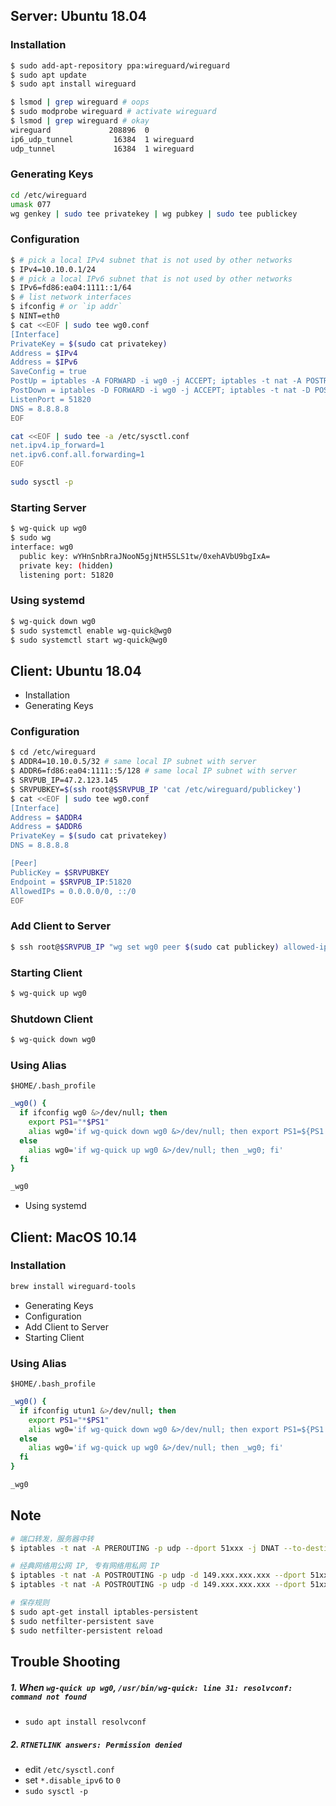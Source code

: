 ## Server: Ubuntu 18.04

### Installation

```bash
$ sudo add-apt-repository ppa:wireguard/wireguard
$ sudo apt update
$ sudo apt install wireguard

$ lsmod | grep wireguard # oops
$ sudo modprobe wireguard # activate wireguard
$ lsmod | grep wireguard # okay
wireguard             208896  0
ip6_udp_tunnel         16384  1 wireguard
udp_tunnel             16384  1 wireguard
```

### Generating Keys

```bash
cd /etc/wireguard
umask 077
wg genkey | sudo tee privatekey | wg pubkey | sudo tee publickey
```

### Configuration

```bash
$ # pick a local IPv4 subnet that is not used by other networks
$ IPv4=10.10.0.1/24
$ # pick a local IPv6 subnet that is not used by other networks
$ IPv6=fd86:ea04:1111::1/64
$ # list network interfaces
$ ifconfig # or `ip addr`
$ NINT=eth0
$ cat <<EOF | sudo tee wg0.conf
[Interface]
PrivateKey = $(sudo cat privatekey)
Address = $IPv4
Address = $IPv6
SaveConfig = true
PostUp = iptables -A FORWARD -i wg0 -j ACCEPT; iptables -t nat -A POSTROUTING -o $NINT -j MASQUERADE; ip6tables -A FORWARD -i wg0 -j ACCEPT; ip6tables -t nat -A POSTROUTING -o $NINT -j MASQUERADE
PostDown = iptables -D FORWARD -i wg0 -j ACCEPT; iptables -t nat -D POSTROUTING -o $NINT -j MASQUERADE; ip6tables -D FORWARD -i wg0 -j ACCEPT; ip6tables -t nat -D POSTROUTING -o $NINT -j MASQUERADE
ListenPort = 51820
DNS = 8.8.8.8
EOF

cat <<EOF | sudo tee -a /etc/sysctl.conf
net.ipv4.ip_forward=1
net.ipv6.conf.all.forwarding=1
EOF

sudo sysctl -p
```

### Starting Server

```bash
$ wg-quick up wg0
$ sudo wg
interface: wg0
  public key: wYHnSnbRraJNooN5gjNtH5SLS1tw/0xehAVbU9bgIxA=
  private key: (hidden)
  listening port: 51820
```

### Using systemd

```bash
$ wg-quick down wg0
$ sudo systemctl enable wg-quick@wg0
$ sudo systemctl start wg-quick@wg0
```

## Client: Ubuntu 18.04

- Installation
- Generating Keys

### Configuration

```bash
$ cd /etc/wireguard
$ ADDR4=10.10.0.5/32 # same local IP subnet with server
$ ADDR6=fd86:ea04:1111::5/128 # same local IP subnet with server
$ SRVPUB_IP=47.2.123.145
$ SRVPUBKEY=$(ssh root@$SRVPUB_IP 'cat /etc/wireguard/publickey')
$ cat <<EOF | sudo tee wg0.conf
[Interface]
Address = $ADDR4
Address = $ADDR6
PrivateKey = $(sudo cat privatekey)
DNS = 8.8.8.8

[Peer]
PublicKey = $SRVPUBKEY
Endpoint = $SRVPUB_IP:51820
AllowedIPs = 0.0.0.0/0, ::/0
EOF
```

### Add Client to Server

```bash
$ ssh root@$SRVPUB_IP "wg set wg0 peer $(sudo cat publickey) allowed-ips $ADDR4,$ADDR6"
```

### Starting Client

```bash
$ wg-quick up wg0
```

### Shutdown Client

```bash
$ wg-quick down wg0
```

### Using Alias

`$HOME/.bash_profile`

```bash
_wg0() {
  if ifconfig wg0 &>/dev/null; then
    export PS1="*$PS1"
    alias wg0='if wg-quick down wg0 &>/dev/null; then export PS1=${PS1:1}; _wg0; fi'
  else
    alias wg0='if wg-quick up wg0 &>/dev/null; then _wg0; fi'
  fi
}

_wg0
```

- Using systemd

## Client: MacOS 10.14

### Installation

```bash
brew install wireguard-tools
```

- Generating Keys
- Configuration
- Add Client to Server
- Starting Client

### Using Alias

`$HOME/.bash_profile`

```bash
_wg0() {
  if ifconfig utun1 &>/dev/null; then
    export PS1="*$PS1"
    alias wg0='if wg-quick down wg0 &>/dev/null; then export PS1=${PS1:1}; _wg0; fi'
  else
    alias wg0='if wg-quick up wg0 &>/dev/null; then _wg0; fi'
  fi
}

_wg0
```

## Note

```bash
# 端口转发，服务器中转
$ iptables -t nat -A PREROUTING -p udp --dport 51xxx -j DNAT --to-destination 149.xxx.xxx.xxx:51xxx

# 经典网络用公网 IP, 专有网络用私网 IP
$ iptables -t nat -A POSTROUTING -p udp -d 149.xxx.xxx.xxx --dport 51xxx -j SNAT --to-source 39.xxx.xxx.xxx # 公网 IP
$ iptables -t nat -A POSTROUTING -p udp -d 149.xxx.xxx.xxx --dport 51xxx -j SNAT --to-source 10.xxx.xxx.xxx # 私网 IP

# 保存规则
$ sudo apt-get install iptables-persistent
$ sudo netfilter-persistent save
$ sudo netfilter-persistent reload
```

## Trouble Shooting

##### 1. When `wg-quick up wg0`, `/usr/bin/wg-quick: line 31: resolvconf: command not found`

- `sudo apt install resolvconf`

##### 2. `RTNETLINK answers: Permission denied`

- edit `/etc/sysctl.conf`
- set `*.disable_ipv6` to `0`
- `sudo sysctl -p`
